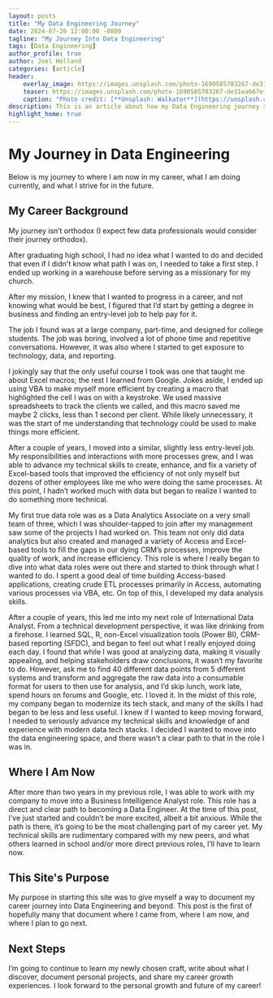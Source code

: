 ```yaml
---
layout: posts
title: "My Data Engineering Journey"
date: 2024-07-26 12:00:00 -0800
tagline: "My Journey Into Data Engineering"
tags: [Data Engineering]
author_profile: true
author: Joel Holland
categories: [article]
header:
    overlay_image: https://images.unsplash.com/photo-1690585703267-de31ea667ef0?q=80&w=2071&auto=format&fit=crop&ixlib=rb-4.0.3&ixid=M3wxMjA3fDB8MHxwaG90by1wYWdlfHx8fGVufDB8fHx8fA%3D%3D
    teaser: https://images.unsplash.com/photo-1690585703267-de31ea667ef0?q=80&w=2071&auto=format&fit=crop&ixlib=rb-4.0.3&ixid=M3wxMjA3fDB8MHxwaG90by1wYWdlfHx8fGVufDB8fHx8fA%3D%3D
    caption: "Photo credit: [**Unsplash: Walkator**](https://unsplash.com/@walkator)"
description: This is an article about how my Data Engineering journey started and what my next steps are
highlight_home: true
---
```


# My Journey in Data Engineering

Below is my journey to where I am now in my career, what I am doing currently, and what I strive for in the future.

## My Career Background

My journey isn’t orthodox (I expect few data professionals would consider their journey orthodox).

After graduating high school, I had no idea what I wanted to do and decided that even if I didn't know what path I was on, I needed to take a first step. I ended up working in a warehouse before serving as a missionary for my church.

After my mission, I knew that I wanted to progress in a career, and not knowing what would be best, I figured that I’d start by getting a degree in business and finding an entry-level job to help pay for it.

The job I found was at a large company, part-time, and designed for college students. The job was boring, involved a lot of phone time and repetitive conversations. However, it was also where I started to get exposure to technology, data, and reporting.

I jokingly say that the only useful course I took was one that taught me about Excel macros; the rest I learned from Google. Jokes aside, I ended up using VBA to make myself more efficient by creating a macro that highlighted the cell I was on with a keystroke. We used massive spreadsheets to track the clients we called, and this macro saved me maybe 2 clicks, less than 1 second per client. While likely unnecessary, it was the start of me understanding that technology could be used to make things more efficient.

After a couple of years, I moved into a similar, slightly less entry-level job. My responsibilities and interactions with more processes grew, and I was able to advance my technical skills to create, enhance, and fix a variety of Excel-based tools that improved the efficiency of not only myself but dozens of other employees like me who were doing the same processes. At this point, I hadn’t worked much with data but began to realize I wanted to do something more technical.

My first true data role was as a Data Analytics Associate on a very small team of three, which I was shoulder-tapped to join after my management saw some of the projects I had worked on. This team not only did data analytics but also created and managed a variety of Access and Excel-based tools to fill the gaps in our dying CRM’s processes, improve the quality of work, and increase efficiency. This role is where I really began to dive into what data roles were out there and started to think through what I wanted to do. I spent a good deal of time building Access-based applications, creating crude ETL processes primarily in Access, automating various processes via VBA, etc. On top of this, I developed my data analysis skills.

After a couple of years, this led me into my next role of International Data Analyst. From a technical development perspective, it was like drinking from a firehose. I learned SQL, R, non-Excel visualization tools (Power BI), CRM-based reporting (SFDC), and began to feel out what I really enjoyed doing each day. I found that while I was good at analyzing data, making it visually appealing, and helping stakeholders draw conclusions, it wasn’t my favorite to do. However, ask me to find 40 different data points from 5 different systems and transform and aggregate the raw data into a consumable format for users to then use for analysis, and I’d skip lunch, work late, spend hours on forums and Google, etc. I loved it. In the midst of this role, my company began to modernize its tech stack, and many of the skills I had began to be less and less useful. I knew if I wanted to keep moving forward, I needed to seriously advance my technical skills and knowledge of and experience with modern data tech stacks. I decided I wanted to move into the data engineering space, and there wasn’t a clear path to that in the role I was in.

## Where I Am Now

After more than two years in my previous role, I was able to work with my company to move into a Business Intelligence Analyst role. This role has a direct and clear path to becoming a Data Engineer. At the time of this post, I’ve just started and couldn’t be more excited, albeit a bit anxious. While the path is there, it’s going to be the most challenging part of my career yet. My technical skills are rudimentary compared with my new peers, and what others learned in school and/or more direct previous roles, I’ll have to learn now.

## This Site's Purpose

My purpose in starting this site was to give myself a way to document my career journey into Data Engineering and beyond. This post is the first of hopefully many that document where I came from, where I am now, and where I plan to go next.

## Next Steps

I’m going to continue to learn my newly chosen craft, write about what I discover, document personal projects, and share my career growth experiences. I look forward to the personal growth and future of my career!
